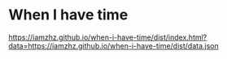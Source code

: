 # When I have time

https://iamzhz.github.io/when-i-have-time/dist/index.html?data=https://iamzhz.github.io/when-i-have-time/dist/data.json